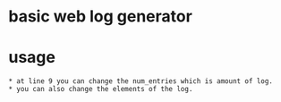 # basic web log generator

# usage
    * at line 9 you can change the num_entries which is amount of log.
    * you can also change the elements of the log.
    
